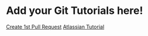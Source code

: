 # Add your Git Tutorials here!

[Create 1st Pull Request](https://www.digitalocean.com/community/tutorials/how-to-create-a-pull-request-on-github)
[Atlassian Tutorial](https://confluence.atlassian.com/bitbucket/create-a-pull-request-945541466.html)
